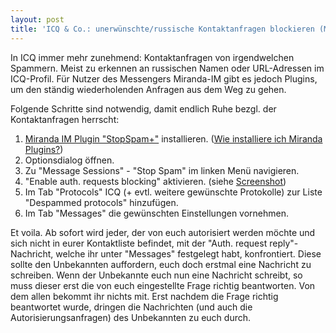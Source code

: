 ```yaml
---
layout: post
title: 'ICQ & Co.: unerwünschte/russische Kontaktanfragen blockieren (Miranda)'
---
```

In ICQ immer mehr zunehmend: Kontaktanfragen von irgendwelchen Spammern. Meist zu erkennen an russischen Namen oder URL-Adressen im ICQ-Profil. Für Nutzer des Messengers Miranda-IM gibt es jedoch Plugins, um den ständig wiederholenden Anfragen aus dem Weg zu gehen.

Folgende Schritte sind notwendig, damit endlich Ruhe bezgl. der Kontaktanfragen herrscht:
<ol>
	<li><a href="http://addons.miranda-im.org/details.php?action=viewfile&amp;id=4135">Miranda IM Plugin "StopSpam+"</a> installieren. (<a href="http://miranda-im.de/mediawiki/index.php?title=Kategorie:Plugin#Installation">Wie installiere ich Miranda Plugins?</a>)</li>
	<li>Optionsdialog öffnen.</li>
	<li>Zu "Message Sessions" - "Stop Spam" im linken Menü navigieren.</li>
	<li>"Enable auth. requests blocking" aktivieren. (siehe <a href="http://www.breiteseite.net/blog/wp-content/uploads/2011/01/options.jpg">Screenshot</a>)</li>
	<li>Im Tab "Protocols" ICQ (+ evtl. weitere gewünschte Protokolle) zur Liste "Despammed protocols" hinzufügen.</li>
	<li>Im Tab "Messages" die gewünschten Einstellungen vornehmen.</li>
</ol>
Et voila. Ab sofort wird jeder, der von euch autorisiert werden möchte und sich nicht in eurer Kontaktliste befindet, mit der "Auth. request reply"-Nachricht, welche ihr unter "Messages" festgelegt habt, konfrontiert. Diese sollte den Unbekannten auffordern, euch doch erstmal eine Nachricht zu schreiben. Wenn der Unbekannte euch nun eine Nachricht schreibt, so muss dieser erst die von euch eingestellte Frage richtig beantworten. Von dem allen bekommt ihr nichts mit. Erst nachdem die Frage richtig beantwortet wurde, dringen die Nachrichten (und auch die Autorisierungsanfragen) des Unbekannten zu euch durch.
